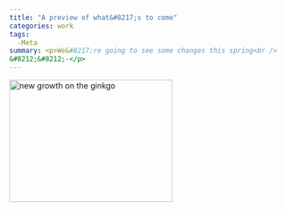 ```yaml
---
title: "A preview of what&#8217;s to come"
categories: work
tags:
  -Meta
summary: <p>We&#8217;re going to see some changes this spring<br />
&#8212;&#8212;-</p>
---
```

<p><img src="/images/2.jpg" title="new growth on the ginkgo" alt="new growth on the ginkgo" width="292" height="219" /></p>
